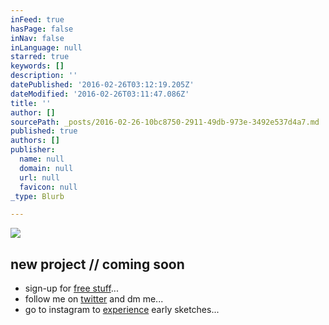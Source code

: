 ```yaml
---
inFeed: true
hasPage: false
inNav: false
inLanguage: null
starred: true
keywords: []
description: ''
datePublished: '2016-02-26T03:12:19.205Z'
dateModified: '2016-02-26T03:11:47.086Z'
title: ''
author: []
sourcePath: _posts/2016-02-26-10bc8750-2911-49db-973e-3492e537d4a7.md
published: true
authors: []
publisher:
  name: null
  domain: null
  url: null
  favicon: null
_type: Blurb

---
```

![](https://the-grid-user-content.s3-us-west-2.amazonaws.com/00c7458c-d0c5-482e-9cc9-3343717ca201.png)

## new project // coming soon

* sign-up for [free stuff][0]...
* follow me on [twitter][1] and dm me...
* go to instagram to [experience][2] early sketches...

[0]: http://j.mp/hakimsfriends
[1]: http://twitter.com/hakimcallier
[2]: http://instagram.com/hakimcallier